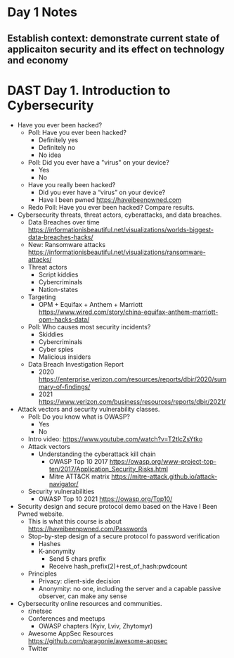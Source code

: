 # Day 1 Notes

## Establish context: demonstrate current state of applicaiton security and its effect on technology and economy

# DAST Day 1. Introduction to Cybersecurity

* Have you ever been hacked?
    * Poll: Have you ever been hacked?
        * Definitely yes
        * Definitely no
        * No idea
    * Poll: Did you ever have a "virus" on your device?
        * Yes
        * No
    * Have you really been hacked?
        * Did you ever have a “virus” on your device?
        * Have I been pwned https://haveibeenpwned.com  
    * Redo Poll: Have you ever been hacked? Compare results.
* Cybersecurity threats, threat actors, cyberattacks, and data breaches.
    * Data Breaches over time https://informationisbeautiful.net/visualizations/worlds-biggest-data-breaches-hacks/ 
    * New: Ransomware attacks https://informationisbeautiful.net/visualizations/ransomware-attacks/ 
    * Threat actors
        * Script kiddies
        * Cybercriminals
        * Nation-states
    * Targeting
        * OPM + Equifax + Anthem + Marriott https://www.wired.com/story/china-equifax-anthem-marriott-opm-hacks-data/ 
    * Poll: Who causes most security incidents?
        * Skiddies
        * Cybercriminals
        * Cyber spies
        * Malicious insiders
    * Data Breach Investigation Report 
        * 2020 https://enterprise.verizon.com/resources/reports/dbir/2020/summary-of-findings/ 
        * 2021 https://www.verizon.com/business/resources/reports/dbir/2021/ 
* Attack vectors and security vulnerability classes.
    * Poll: Do you know what is OWASP?
        * Yes 
        * No
    * Intro video: https://www.youtube.com/watch?v=T2tlcZsYtko 
    * Attack vectors
        * Understanding the cyberattack kill chain
            * OWASP Top 10 2017 https://owasp.org/www-project-top-ten/2017/Application_Security_Risks.html 
            * Mitre ATT&CK matrix https://mitre-attack.github.io/attack-navigator/ 
    * Security vulnerabilities
        * OWASP Top 10 2021 https://owasp.org/Top10/ 
* Security design and secure protocol demo based on the Have I Been Pwned website.
    * This is what this course is about https://haveibeenpwned.com/Passwords 
    * Stop-by-step design of a secure protocol fo password verification
        * Hashes
        * K-anonymity
            * Send 5 chars prefix
            * Receive hash_prefix(2)+rest_of_hash:pwdcount
    * Principles
        * Privacy: client-side decision
        * Anonymity: no one, including the server and a capable passive observer, can make any sense
* Cybersecurity online resources and communities.
    * r/netsec 
    * Conferences and meetups
        * OWASP chapters (Kyiv, Lviv, Zhytomyr)
    * Awesome AppSec Resources https://github.com/paragonie/awesome-appsec
    * Twitter
